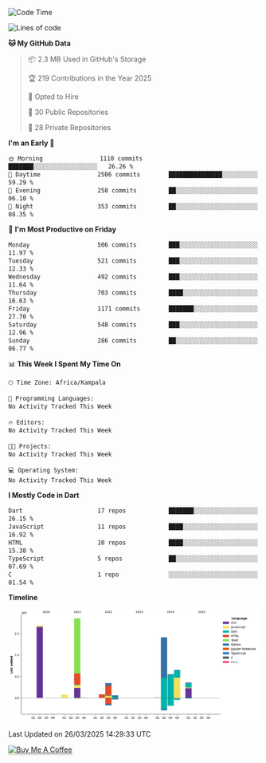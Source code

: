 <!--START_SECTION:waka-->
![Code Time](http://img.shields.io/badge/Code%20Time-949%20hrs%209%20mins-blue)

![Lines of code](https://img.shields.io/badge/From%20Hello%20World%20I%27ve%20Written-7.1%20million%20lines%20of%20code-blue)

**🐱 My GitHub Data** 

> 📦 2.3 MB Used in GitHub's Storage 
 > 
> 🏆 219 Contributions in the Year 2025
 > 
> 💼 Opted to Hire
 > 
> 📜 30 Public Repositories 
 > 
> 🔑 28 Private Repositories 
 > 
**I'm an Early 🐤** 

```text
🌞 Morning                1110 commits        ███████░░░░░░░░░░░░░░░░░░   26.26 % 
🌆 Daytime                2506 commits        ███████████████░░░░░░░░░░   59.29 % 
🌃 Evening                258 commits         ██░░░░░░░░░░░░░░░░░░░░░░░   06.10 % 
🌙 Night                  353 commits         ██░░░░░░░░░░░░░░░░░░░░░░░   08.35 % 
```
📅 **I'm Most Productive on Friday** 

```text
Monday                   506 commits         ███░░░░░░░░░░░░░░░░░░░░░░   11.97 % 
Tuesday                  521 commits         ███░░░░░░░░░░░░░░░░░░░░░░   12.33 % 
Wednesday                492 commits         ███░░░░░░░░░░░░░░░░░░░░░░   11.64 % 
Thursday                 703 commits         ████░░░░░░░░░░░░░░░░░░░░░   16.63 % 
Friday                   1171 commits        ███████░░░░░░░░░░░░░░░░░░   27.70 % 
Saturday                 548 commits         ███░░░░░░░░░░░░░░░░░░░░░░   12.96 % 
Sunday                   286 commits         ██░░░░░░░░░░░░░░░░░░░░░░░   06.77 % 
```


📊 **This Week I Spent My Time On** 

```text
🕑︎ Time Zone: Africa/Kampala

💬 Programming Languages: 
No Activity Tracked This Week

🔥 Editors: 
No Activity Tracked This Week

🐱‍💻 Projects: 
No Activity Tracked This Week

💻 Operating System: 
No Activity Tracked This Week
```

**I Mostly Code in Dart** 

```text
Dart                     17 repos            ███████░░░░░░░░░░░░░░░░░░   26.15 % 
JavaScript               11 repos            ████░░░░░░░░░░░░░░░░░░░░░   16.92 % 
HTML                     10 repos            ████░░░░░░░░░░░░░░░░░░░░░   15.38 % 
TypeScript               5 repos             ██░░░░░░░░░░░░░░░░░░░░░░░   07.69 % 
C                        1 repo              ░░░░░░░░░░░░░░░░░░░░░░░░░   01.54 % 
```



**Timeline**

![Lines of Code chart](https://raw.githubusercontent.com/drexhacker/drexhacker/main/assets/bar_graph.png)


 Last Updated on 26/03/2025 14:29:33 UTC
<!--END_SECTION:waka-->

<a href="https://www.buymeacoffee.com/drexsoftorg" target="_blank"><img src="https://www.buymeacoffee.com/assets/img/custom_images/orange_img.png" alt="Buy Me A Coffee" style="height: 41px !important;width: 174px !important;box-shadow: 0px 3px 2px 0px rgba(190, 190, 190, 0.5) !important;-webkit-box-shadow: 0px 3px 2px 0px rgba(190, 190, 190, 0.5) !important;" ></a>


<!---
drexhacker/drexhacker is a ✨ special ✨ repository because its `README.md` (this file) appears on your GitHub profile.
You can click the Preview link to take a look at your changes.
--->
